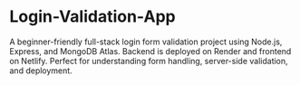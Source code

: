 # Login-Validation-App
A beginner-friendly full-stack login form validation project using Node.js, Express, and MongoDB Atlas. Backend is deployed on Render and frontend on Netlify. Perfect for understanding form handling, server-side validation, and deployment.
